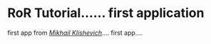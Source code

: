 # RoR Tutorial...... first application
first app from [*Mikhail Klishevich*](http://www.busation.com).... first app....